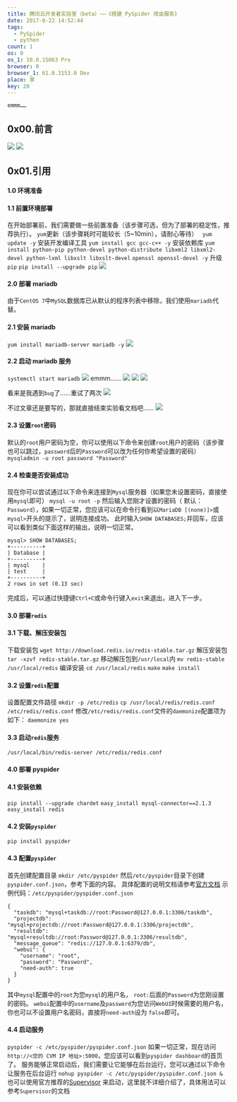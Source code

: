 ```yaml
---
title: 腾讯云开发者实验室（beta）——《搭建 PySpider 爬虫服务》
date: 2017-8-22 14:52:44
tags:
  - PySpider
  - python
count: 1
os: 0
os_1: 10.0.15063 Pro
browser: 0
browser_1: 61.0.3153.0 Dev
place: 家
key: 20
---
```

    emmm……
<!-- more -->
## 0x00.前言
![](https://i1.yuangezhizao.cn/Win-10/20170822145129.jpg!webp)
![](https://i1.yuangezhizao.cn/Win-10/20170822145419.jpg!webp)
## 0x01.引用
#### 1.0 环境准备
#### 1.1 前置环境部署
在开始部署前，我们需要做一些前置准备（该步骤可选，但为了部署的稳定性，推荐执行）。
`yum`更新（该步骤耗时可能较长（5~10min），请耐心等待）
` yum update -y`
安装开发编译工具
`yum install gcc gcc-c++ -y`
安装依赖库
`yum install python-pip python-devel python-distribute libxml2 libxml2-devel python-lxml libxslt libxslt-devel`
`openssl openssl-devel -y`
升级`pip`
`pip install --upgrade pip`
![](https://i1.yuangezhizao.cn/Win-10/20170822150424.jpg!webp)
#### 2.0 部署 mariadb
由于`CentOS 7`中`MySQL`数据库已从默认的程序列表中移除，我们使用`mariadb`代替。
#### 2.1 安装 mariadb
`yum install mariadb-server mariadb -y`
![](https://i1.yuangezhizao.cn/Win-10/20170822150532.jpg!webp)

#### 2.2 启动 mariadb 服务
`systemctl start mariadb`
![](https://i1.yuangezhizao.cn/Win-10/20170822150615.jpg!webp)
emmm……
![](https://i1.yuangezhizao.cn/Win-10/20170822151002.jpg!webp)
![](https://i1.yuangezhizao.cn/Win-10/20170822150900.jpg!webp)
![](https://i1.yuangezhizao.cn/Win-10/20170822151025.jpg!webp)

看来是我遇到`bug`了……重试了两次
![](https://i1.yuangezhizao.cn/Win-10/20170822151503.jpg!webp)

不过文章还是要写的，那就直接结束实验看文档吧……
![](https://i1.yuangezhizao.cn/Win-10/20170822151653.jpg!webp)

#### 2.3 设置`root`密码
默认的`root`用户密码为空，你可以使用以下命令来创建`root`用户的密码（该步骤也可以跳过，`password`后的`Password`可以改为任何你希望设置的密码）
`mysqladmin -u root password "Password"`

#### 2.4 检查是否安装成功
现在你可以尝试通过以下命令来连接到`Mysql`服务器（如果您未设置密码，直接使用`mysql`即可）
`mysql -u root -p`
然后输入您刚才设置的密码（ 默认：`Password`），如果一切正常，您应该可以在命令行看到以`MariaDB [(none)]>`或`mysql>`开头的提示了，说明连接成功。
此时输入`SHOW DATABASES;`并回车，应该可以看到类似下面这样的输出，说明一切正常。
```
mysql> SHOW DATABASES;
+----------+
| Database |
+----------+
| mysql    |
| test     |
+----------+
2 rows in set (0.13 sec)
```
完成后，可以通过快捷键`Ctrl+C`或命令行键入`exit`来退出，进入下一步。

#### 3.0 部署`redis`
#### 3.1 下载、解压安装包
下载安装包
`wget http://download.redis.io/redis-stable.tar.gz`
解压安装包
`tar -xzvf redis-stable.tar.gz`
移动解压包到`/usr/local`内
`mv redis-stable /usr/local/redis`
编译安装
`cd /usr/local/redis`
`make`
`make install`
#### 3.2 设置`redis`配置
设置配置文件路径
`mkdir -p /etc/redis`
`cp /usr/local/redis/redis.conf /etc/redis/redis.conf`
修改`/etc/redis/redis.conf`文件的`daemonize`配置项为如下：
`daemonize yes`
#### 3.3 启动`redis`服务
`/usr/local/bin/redis-server /etc/redis/redis.conf`

#### 4.0 部署 pyspider
#### 4.1 安装依赖
`pip install --upgrade chardet`
`easy_install mysql-connector==2.1.3`
`easy_install redis`
#### 4.2 安装`pyspider`
`pip install pyspider`
#### 4.3 配置`pyspider`
首先创建配置目录
`mkdir /etc/pyspider`
然后`/etc/pyspider`目录下创建`pyspider.conf.json`，参考下面的内容。
具体配置的说明文档请参考[官方文档](http://docs.pyspider.org/en/latest/Deployment/#configjson)
示例代码：`/etc/pyspider/pyspider.conf.json`
```
{
  "taskdb": "mysql+taskdb://root:Password@127.0.0.1:3306/taskdb",
  "projectdb": "mysql+projectdb://root:Password@127.0.0.1:3306/projectdb",
  "resultdb": "mysql+resultdb://root:Password@127.0.0.1:3306/resultdb",
  "message_queue": "redis://127.0.0.1:6379/db",
  "webui": {
    "username": "root",
    "password": "Password",
    "need-auth": true
  }
}
```
其中`mysql`配置中的`root`为您`mysql`的用户名， `root:`后面的`Password`为您刚设置的密码。
`webui`配置中的`username`及`password`为您访问`WebUI`时候需要的用户名，你也可以不设置用户名密码，直接将`need-auth`设为 `false`即可。
#### 4.4 启动服务
`pyspider -c /etc/pyspider/pyspider.conf.json`
如果一切正常，现在访问`http://<您的 CVM IP 地址>:5000`，您应该可以看到`pyspider dashboard`的首页了。
服务能够正常启动后，我们需要让它能够在后台运行，您可以通过以下命令让服务在后台运行
`nohup pyspider -c /etc/pyspider/pyspider.conf.json &`
也可以使用官方推荐的[Supervisor](http://supervisord.org/) 来启动，这里就不详细介绍了，具体用法可以参考`Supervisor`的文档